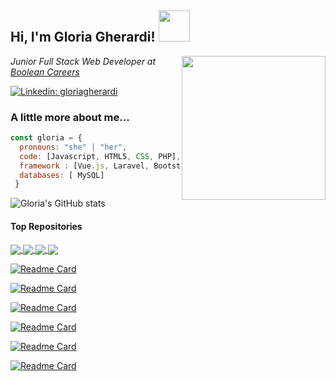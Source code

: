 <h2> Hi, I'm Gloria Gherardi! <img src="https://media.giphy.com/media/mGcNjsfWAjY5AEZNw6/giphy.gif" width="50"></h2>
<img align='right' src="https://png.pngtree.com/png-vector/20210906/ourmid/pngtree-e-learning-programmer-with-a-female-character-sitting-and-carrying-computer-png-image_3843626.jpg" width="230">
<p><em>Junior Full Stack Web Developer at <a href="https://boolean.careers/">Boolean Careers</a>
</em></p>


[![Linkedin: gloriagherardi](https://img.shields.io/badge/-gloriagherardi-blue?style=flat-square&logo=Linkedin&logoColor=white&link=https://www.linkedin.com/in/gloria-gherardi//)](https://www.linkedin.com/in/gloria-gherardi//)


### A little more about me...  

```javascript
const gloria = {
  pronouns: "she" | "her",
  code: [Javascript, HTML5, CSS, PHP],
  framework : [Vue.js, Laravel, Bootstrap],
  databases: [ MySQL]
 }
 ```

![Gloria's GitHub stats](https://github-readme-stats.vercel.app/api?username=gloriaghe&count_private=true&theme=buefy)

#### Top Repositories


<a href="https://github.com/gloriaghe/html-css-spotifyweb">
  <img align="center" src="https://github-readme-stats.vercel.app/api/pin/?username=gloriaghe&repo=html-css-spotifyweb" />
</a>
<a href="(https://github.com/capdavide278/Deliveboo">
  <img align="center" src="https://github-readme-stats.vercel.app/api/pin/?username=capdavide278&repo=Deliveboo" />
</a>
<a href="https://github.com/gloriaghe/laravel-boolpress">
  <img align="center" src="https://github-readme-stats.vercel.app/api/pin/?username=gloriaghe&repo=laravel-boolpress" />
</a>
<a href="https://github.com/anuraghazra/convoychat">
  <img align="center" src="https://github-readme-stats.vercel.app/api/pin/?username=anuraghazra&repo=convoychat" />
</a>





[![Readme Card](https://github-readme-stats.vercel.app/api/pin/?username=capdavide278&repo=Deliveboo&theme=buefy)](https://github.com/capdavide278/Deliveboo)

[![Readme Card](https://github-readme-stats.vercel.app/api/pin/?username=gloriaghe&repo=html-css-spotifyweb&theme=buefy)](https://github.com/gloriaghe/html-css-spotifyweb)

[![Readme Card](https://github-readme-stats.vercel.app/api/pin/?username=gloriaghe&repo=laravel-boolpress&theme=buefy)](https://github.com/gloriaghe/laravel-boolpress)

[![Readme Card](https://github-readme-stats.vercel.app/api/pin/?username=gloriaghe&repo=htmlcss-playstation&theme=buefy)](https://github.com/gloriaghe/htmlcss-playstation)

[![Readme Card](https://github-readme-stats.vercel.app/api/pin/?username=gloriaghe&repo=laravel-comics&theme=buefy)](https://github.com/gloriaghe/laravel-comics)

[![Readme Card](https://github-readme-stats.vercel.app/api/pin/?username=gloriaghe&repo=htmlcss-discord&theme=buefy)](https://github.com/gloriaghe/htmlcss-discord)

